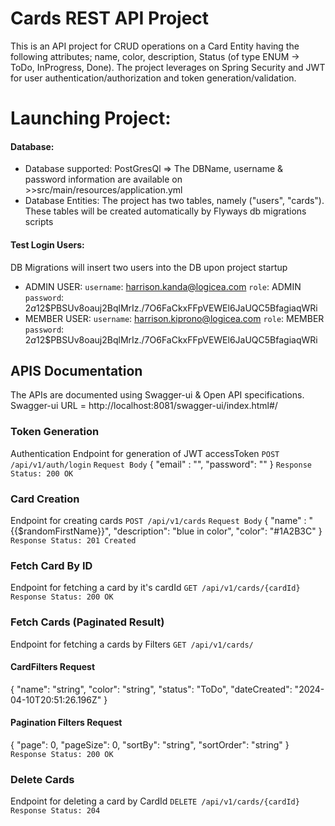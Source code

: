 # Cards REST API Project

This is an API project for CRUD operations on a Card Entity having the following attributes; name, color, 
description, Status (of type ENUM -> ToDo, InProgress, Done).
The project leverages on Spring Security and JWT for user authentication/authorization and token generation/validation.

# Launching Project:

#### Database: 
 - Database supported: PostGresQl => The DBName, username & password information are available on >>src/main/resources/application.yml
 - Database Entities: The project has two tables, namely ("users", "cards"). These tables will be created automatically by Flyways db migrations scripts

#### Test Login Users:
 DB Migrations will insert two users into the DB upon project startup
 - ADMIN USER: `username`: harrison.kanda@logicea.com `role`: ADMIN `password`: $2a$12$PBSUv8oauj2BqlMrIz./7O6FaCkxFFpVEWEl6JaUQC5BfagiaqWRi
 - MEMBER USER: `username`: harrison.kiprono@logicea.com `role`: MEMBER `password`: $2a$12$PBSUv8oauj2BqlMrIz./7O6FaCkxFFpVEWEl6JaUQC5BfagiaqWRi

## APIS Documentation
 The APIs are documented using Swagger-ui & Open API specifications. 
 Swagger-ui URL = http://localhost:8081/swagger-ui/index.html#/ 

### Token Generation

Authentication Endpoint for generation of JWT accessToken
`POST /api/v1/auth/login`
`Request Body`
        {
        "email" : "",
        "password": ""
        }
`Response Status: 200 OK`
### Card Creation

Endpoint for creating cards
`POST /api/v1/cards`
`Request Body`
{
"name" : "{{$randomFirstName}}",
"description": "blue in color",
"color": "#1A2B3C"
}
`Response Status: 201 Created`
### Fetch Card By ID

Endpoint for fetching a card by it's cardId
`GET /api/v1/cards/{cardId}`
`Response Status: 200 OK`
### Fetch Cards (Paginated Result)

Endpoint for fetching a cards by Filters
`GET /api/v1/cards/`

#### CardFilters Request
{
"name": "string",
"color": "string",
"status": "ToDo",
"dateCreated": "2024-04-10T20:51:26.196Z"
}

#### Pagination Filters Request
{
"page": 0,
"pageSize": 0,
"sortBy": "string",
"sortOrder": "string"
}
`Response Status: 200 OK`

### Delete Cards
Endpoint for deleting a card by CardId
`DELETE /api/v1/cards/{cardId}`
`Response Status: 204`



